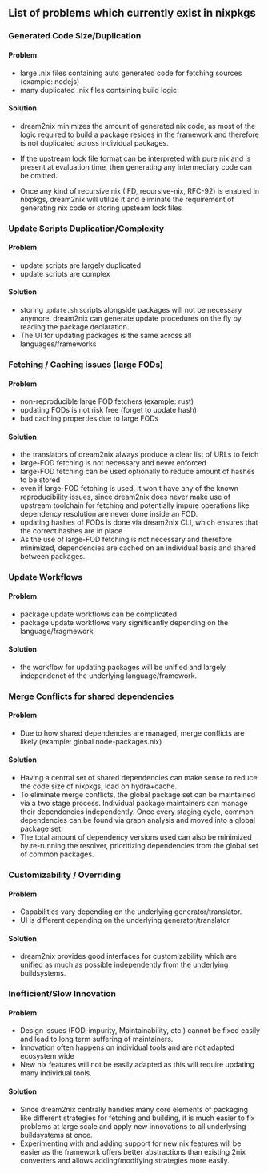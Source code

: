 ## List of problems which currently exist in nixpkgs

### Generated Code Size/Duplication

#### Problem

- large .nix files containing auto generated code for fetching sources (example: nodejs)
- many duplicated .nix files containing build logic

#### Solution

- dream2nix minimizes the amount of generated nix code, as most of the logic required to build a package resides in the framework and therefore is not duplicated across individual packages.

- If the upstream lock file format can be interpreted with pure nix and is present at evaluation time, then generating any intermediary code can be omitted.

- Once any kind of recursive nix (IFD, recursive-nix, RFC-92) is enabled in nixpkgs, dream2nix will utilize it and eliminate the requirement of generating nix code or storing upsteam lock files

### Update Scripts Duplication/Complexity

#### Problem

- update scripts are largely duplicated
- update scripts are complex

#### Solution

- storing `update.sh` scripts alongside packages will not be necessary anymore. dream2nix can generate update procedures on the fly by reading the package declaration.
- The UI for updating packages is the same across all languages/frameworks

### Fetching / Caching issues (large FODs)

#### Problem

- non-reproducible large FOD fetchers (example: rust)
- updating FODs is not risk free (forget to update hash)
- bad caching properties due to large FODs

#### Solution

- the translators of dream2nix always produce a clear list of URLs to fetch
- large-FOD fetching is not necessary and never enforced
- large-FOD fetching can be used optionally to reduce amount of hashes to be stored
- even if large-FOD fetching is used, it won't have any of the known reproducibility issues, since dream2nix does never make use of upstream toolchain for fetching and potentially impure operations like dependency resolution are never done inside an FOD.
- updating hashes of FODs is done via dream2nix CLI, which ensures that the correct hashes are in place
- As the use of large-FOD fetching is not necessary and therefore minimized, dependencies are cached on an individual basis and shared between packages.

### Update Workflows

#### Problem

- package update workflows can be complicated
- package update workflows vary significantly depending on the language/fragmework

#### Solution

- the workflow for updating packages will be unified and largely independenct of the underlying language/framework.

### Merge Conflicts for shared dependencies

#### Problem

- Due to how shared dependencies are managed, merge conflicts are likely (example: global node-packages.nix)

#### Solution

- Having a central set of shared dependencies can make sense to reduce the code size of nixpkgs, load on hydra+cache.
- To eliminate merge conflicts, the global package set can be maintained via a two stage process. Individual package maintainers can manage their dependencies independently. Once every staging cycle, common dependencies can be found via graph analysis and moved into a global package set.
- The total amount of dependency versions used can also be minimized by re-running the resolver, prioritizing dependencies from the global set of common packages.

### Customizability / Overriding

#### Problem

- Capabilities vary depending on the underlying generator/translator.
- UI is different depending on the underlying generator/translator.

#### Solution

- dream2nix provides good interfaces for customizability which are unified as much as possible independently from the underlying buildsystems.

### Inefficient/Slow Innovation

#### Problem

- Design issues (FOD-impurity, Maintainability, etc.) cannot be fixed easily and lead to long term suffering of maintainers.
- Innovation often happens on individual tools and are not adapted ecosystem wide
- New nix features will not be easily adapted as this will require updating many individual tools.

#### Solution

- Since dream2nix centrally handles many core elements of packaging like different strategies for fetching and building, it is much easier to fix problems at large scale and apply new innovations to all underlysing buildsystems at once.
- Experimenting with and adding support for new nix features will be easier as the framework offers better abstractions than existing 2nix converters and allows adding/modifying strategies more easily.
